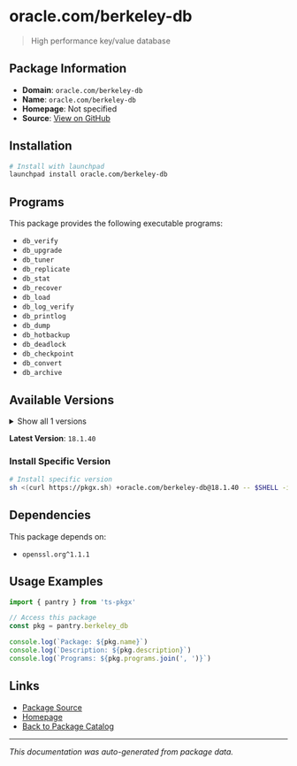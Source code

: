 # oracle.com/berkeley-db

> High performance key/value database

## Package Information

- **Domain**: `oracle.com/berkeley-db`
- **Name**: `oracle.com/berkeley-db`
- **Homepage**: Not specified
- **Source**: [View on GitHub](https://github.com/pkgxdev/pantry/tree/main/projects/oracle.com/berkeley-db/package.yml)

## Installation

```bash
# Install with launchpad
launchpad install oracle.com/berkeley-db
```

## Programs

This package provides the following executable programs:

- `db_verify`
- `db_upgrade`
- `db_tuner`
- `db_replicate`
- `db_stat`
- `db_recover`
- `db_load`
- `db_log_verify`
- `db_printlog`
- `db_dump`
- `db_hotbackup`
- `db_deadlock`
- `db_checkpoint`
- `db_convert`
- `db_archive`

## Available Versions

<details>
<summary>Show all 1 versions</summary>

- `18.1.40`

</details>

**Latest Version**: `18.1.40`

### Install Specific Version

```bash
# Install specific version
sh <(curl https://pkgx.sh) +oracle.com/berkeley-db@18.1.40 -- $SHELL -i
```

## Dependencies

This package depends on:

- `openssl.org^1.1.1`

## Usage Examples

```typescript
import { pantry } from 'ts-pkgx'

// Access this package
const pkg = pantry.berkeley_db

console.log(`Package: ${pkg.name}`)
console.log(`Description: ${pkg.description}`)
console.log(`Programs: ${pkg.programs.join(', ')}`)
```

## Links

- [Package Source](https://github.com/pkgxdev/pantry/tree/main/projects/oracle.com/berkeley-db/package.yml)
- [Homepage](#)
- [Back to Package Catalog](../../package-catalog.md)

---

*This documentation was auto-generated from package data.*
